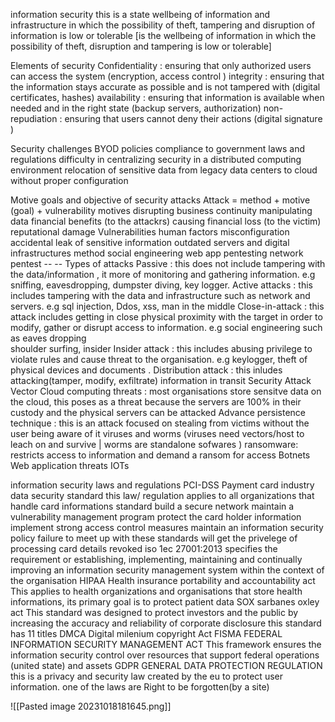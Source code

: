 information security 
	this is a state wellbeing of information and infrastructure in which the possibility of theft, tampering and disruption of information is low or tolerable 
	[is the wellbeing of information in which the possibility of theft, disruption and tampering is low or tolerable]

Elements of security
Confidentiality : ensuring that only authorized users can access the system (encryption, access control )
integrity : ensuring that the information stays accurate as possible and is not tampered with (digital certificates, hashes)
availability : ensuring that information is available when needed and in the right state (backup servers, authorization)
non-repudiation : ensuring that users cannot deny their actions (digital signature )

Security challenges 
BYOD policies 
compliance to government laws and regulations 
difficulty in centralizing security in a distributed computing environment
relocation of sensitive data from legacy data centers to cloud without proper configuration 

Motive goals and objective of security attacks 
Attack = method + motive (goal) + vulnerability
	motives 
		disrupting business continuity
		manipulating data 
		financial benefits (to the attackrs)
		causing financial loss (to the victim)
		reputational damage 
	Vulnerabilities
		human factors 
		misconfiguration 
		accidental leak of sensitive information 
		outdated servers and digital infrastructures
	method
		social engineering
		web app pentesting
		network pentest
		--
		--
		Types of attacks
			Passive :
			 this does not include tampering with the data/information , it more of monitoring and gathering information. e.g sniffing, eavesdropping, dumpster diving, key logger.
			Active attacks :
			 this includes tampering with the data and infrastructure such as network and servers. e.g sql injection, Ddos, xss, man in the middle
			Close-in-attack :
			 this attack includes getting in close physical proximity with the target in order to modify,
			 gather or disrupt access to information. e.g social engineering such as eaves dropping  
			 shoulder surfing, insider
			 Insider attack :
			  this includes abusing privilege to violate rules and cause threat to the organisation. e.g keylogger, theft of physical devices and documents .
			Distribution attack :
			 this inludes attacking(tamper, modify, exfiltrate)  information in transit 
	Security Attack Vector 
		Cloud computing threats : most organisations store sensitve data on the cloud, this poses as a threat because the servers are 100% in their custody and the physical servers can be attacked
		Advance persistence technique : this is an attack focused on stealing from victims without the user being aware of it
		viruses and worms (viruses need vectors/host to leach on and survive | worms are standalone sofwares )
		ransomware: restricts access to information and demand a ransom for access
		Botnets
		Web application threats
		IOTs

information security laws and regulations
	PCI-DSS
		Payment card industry data security standard
			this law/ regulation applies to all organizations that handle card informations 
		standard
			build a secure network 
			maintain a vulnerability management program 
			protect the card holder information
			implement strong access control measures
			maintain an information security policy
		failure to meet up with these standards will get the privelege of processing card details revoked
	iso 1ec 27001:2013
		specifies the requirement or establishing, implementing, maintaining and continually improving an information security management system within the context of the organisation
	HIPAA
	 Health insurance portability and accountability act 
		This applies to health organizations and organisations that store health informations, its primary goal is to protect patient data
	SOX 
	sarbanes oxley act
		This standard was designed to protect investors and the public by increasing the accuracy and reliability of corporate disclosure 
			this standard has 11 titles 
	DMCA 
		Digital milenium copyright Act
	FISMA 
	FEDERAL INFORMATION SECURITY MANAGEMENT ACT 
		This framework ensures the information security control over resources that support federal operations (united state) and assets
	GDPR 
	GENERAL DATA PROTECTION REGULATION 
		this is a privacy and security law created by the eu to protect user information.
		one of the laws are 
			Right to be forgotten(by a site)
			
![[Pasted image 20231018181645.png]]